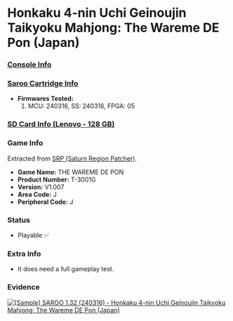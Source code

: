 # Honkaku 4-nin Uchi Geinoujin Taikyoku Mahjong: The Wareme DE Pon (Japan)

### [Console Info](../../../../../Info/Consoles/VA13/README.md)

### [Saroo Cartridge Info](../../../../../Info/Cartridges/RetroGameParadiseStore/1.32F/README.md)

- <b>Firmwares Tested:</b>
  1. MCU: 240316, SS: 240316, FPGA: 05

### [SD Card Info (Lenovo - 128 GB)](../../../../../Info/SdCards/Lenovo/128GB/fat32/README.md)

### Game Info

Extracted from [SRP (Saturn Region Patcher)](https://segaxtreme.net/resources/saturn-region-patcher.81/download).

- <b>Game Name:</b> THE WAREME DE PON
- <b>Product Number:</b> T-3001G
- <b>Version:</b> V1.007
- <b>Area Code:</b> J
- <b>Peripheral Code:</b> J

### Status

- Playable :white_check_mark:

### Extra Info

- It does need a full gameplay test.

### Evidence

[![[Sample] SAROO 1.32 (240316) - Honkaku 4-nin Uchi Geinoujin Taikyoku Mahjong: The Wareme DE Pon (Japan)](https://img.youtube.com/vi/cARSXze_dx8/0.jpg)](https://www.youtube.com/watch?v=cARSXze_dx8)
